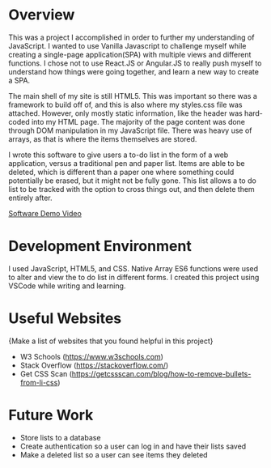 # Overview

This was a project I accomplished in order to further my understanding of JavaScript. I wanted to use Vanilla Javascript to challenge myself while creating a single-page application(SPA) with multiple views and different functions. I chose not to use React.JS or Angular.JS to really push myself to understand how things were going together, and learn a new way to create a SPA.

The main shell of my site is still HTML5. This was important so there was a framework to build off of, and this is also where my styles.css file was attached. However, only mostly static information, like the header was hard-coded into my HTML page. The majority of the page content was done through DOM manipulation in my JavaScript file. There was heavy use of arrays, as that is where the items themselves are stored.

I wrote this software to give users a to-do list in the form of a web application, versus a traditional pen and paper list. Items are able to be deleted, which is different than a paper one where something could potentially be erased, but it might not be fully gone. This list allows a to do list to be tracked with the option to cross things out, and then delete them entirely after.

[Software Demo Video](https://youtu.be/x6sgfTuQEbo)

# Development Environment

I used JavaScript, HTML5, and CSS. Native Array ES6 functions were used to alter and view the to do list in different forms. I created this project using VSCode while writing and learning.

# Useful Websites

{Make a list of websites that you found helpful in this project}

- W3 Schools (https://www.w3schools.com)
- Stack Overflow (https://stackoverflow.com/)
- Get CSS Scan (https://getcssscan.com/blog/how-to-remove-bullets-from-li-css)

# Future Work

- Store lists to a database
- Create authentication so a user can log in and have their lists saved
- Make a deleted list so a user can see items they deleted



